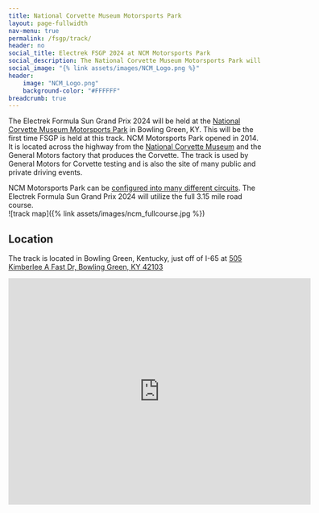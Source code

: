 ```yaml
---
title: National Corvette Museum Motorsports Park
layout: page-fullwidth
nav-menu: true
permalink: /fsgp/track/
header: no
social_title: Electrek FSGP 2024 at NCM Motorsports Park
social_description: The National Corvette Museum Motorsports Park will host solar cars in Bowling Green, KY
social_image: "{% link assets/images/NCM_Logo.png %}"
header:
    image: "NCM_Logo.png"
    background-color: "#FFFFFF"
breadcrumb: true
---
```


The Electrek Formula Sun Grand Prix 2024 will be held at the [National Corvette Museum Motorsports Park](https://www.motorsportspark.org/) in Bowling Green, KY. This will be the first time FSGP is held at this track. NCM Motorsports Park opened in 2014. It is located across the highway from the [National Corvette Museum](https://www.corvettemuseum.org/) and the General Motors factory that produces the Corvette.  The track is used by General Motors for Corvette testing and is also the site of many public and private driving events.

NCM Motorsports Park can be [configured into many different circuits](https://www.motorsportspark.org/track-information/). The Electrek Formula Sun Grand Prix 2024 will utilize the full 3.15 mile road course. 
<br>
![track map]({% link assets/images/ncm_fullcourse.jpg %})

## Location

The track is located in Bowling Green, Kentucky, just off of I-65 at [505 Kimberlee A Fast Dr, Bowling Green, KY 42103](https://maps.app.goo.gl/3XfwW8h7abqWjWvp6)

<iframe src="https://www.google.com/maps/embed?pb=!1m18!1m12!1m3!1d20199.644224046137!2d-86.37790046683065!3d37.00397286054963!2m3!1f0!2f0!3f0!3m2!1i1024!2i768!4f13.1!3m3!1m2!1s0x8865e43229e8a1eb%3A0x206e155c34d34b05!2sNCM%20Motorsports%20Park!5e1!3m2!1sen!2sus!4v1716092285869!5m2!1sen!2sus" width="600" height="450" style="border:0;" allowfullscreen="" loading="lazy" referrerpolicy="no-referrer-when-downgrade"></iframe>